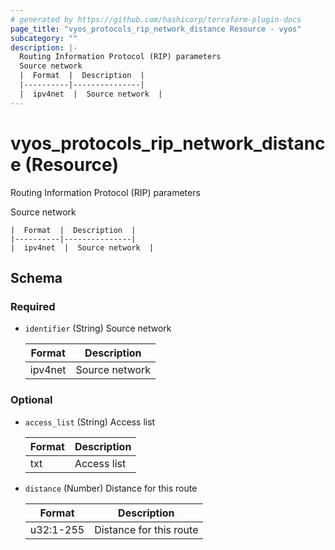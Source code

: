 ```yaml
---
# generated by https://github.com/hashicorp/terraform-plugin-docs
page_title: "vyos_protocols_rip_network_distance Resource - vyos"
subcategory: ""
description: |-
  Routing Information Protocol (RIP) parameters
  Source network
  |  Format  |  Description  |
  |----------|---------------|
  |  ipv4net  |  Source network  |
---
```


# vyos_protocols_rip_network_distance (Resource)

Routing Information Protocol (RIP) parameters

Source network

    |  Format  |  Description  |
    |----------|---------------|
    |  ipv4net  |  Source network  |



<!-- schema generated by tfplugindocs -->
## Schema

### Required

- `identifier` (String) Source network

    |  Format  |  Description  |
    |----------|---------------|
    |  ipv4net  |  Source network  |

### Optional

- `access_list` (String) Access list

    |  Format  |  Description  |
    |----------|---------------|
    |  txt  |  Access list  |
- `distance` (Number) Distance for this route

    |  Format  |  Description  |
    |----------|---------------|
    |  u32:1-255  |  Distance for this route  |
